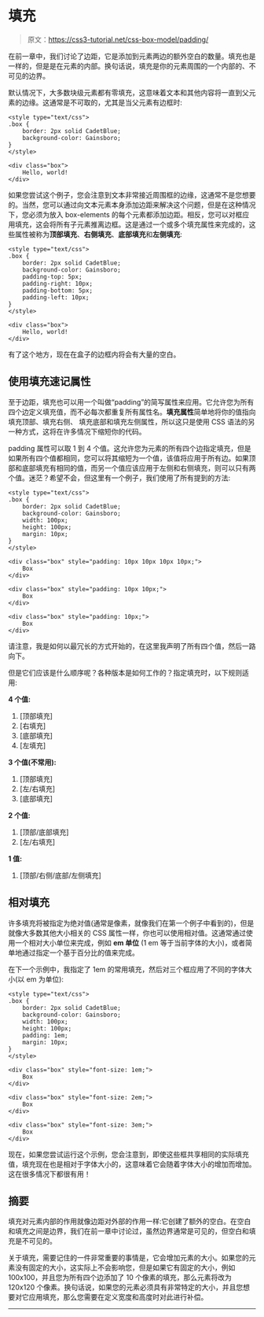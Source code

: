 # 填充

> 原文：<https://css3-tutorial.net/css-box-model/padding/>

在前一章中，我们讨论了边距，它是添加到元素两边的额外空白的数量。填充也是一样的，但是是在元素的内部。换句话说，填充是你的元素周围的一个内部的、不可见的边界。

默认情况下，大多数块级元素都有零填充，这意味着文本和其他内容将一直到父元素的边缘。这通常是不可取的，尤其是当父元素有边框时:

```
<style type="text/css">
.box {
	border: 2px solid CadetBlue;
	background-color: Gainsboro;
}
</style>

<div class="box">
	Hello, world!
</div>
```

如果您尝试这个例子，您会注意到文本非常接近周围框的边缘，这通常不是您想要的。当然，您可以通过向文本元素本身添加边距来解决这个问题，但是在这种情况下，您必须为放入 box-elements 的每个元素都添加边距。相反，您可以对框应用填充，这会将所有子元素推离边框。这是通过一个或多个填充属性来完成的，这些属性被称为**顶部填充**、**右侧填充**、**底部填充**和**左侧填充**:

```
<style type="text/css">
.box {
	border: 2px solid CadetBlue;
	background-color: Gainsboro;
	padding-top: 5px;
	padding-right: 10px;
	padding-bottom: 5px;
	padding-left: 10px;
}
</style>

<div class="box">
	Hello, world!
</div>
```

有了这个地方，现在在盒子的边框内将会有大量的空白。

<input type="hidden" name="IL_IN_ARTICLE">

## 使用填充速记属性

至于边距，填充也可以用一个叫做“padding”的简写属性来应用。它允许您为所有四个边定义填充值，而不必每次都重复所有属性名。**填充属性**简单地将你的值指向填充顶部、填充右侧、 填充底部和填充左侧属性，所以这只是使用 CSS 语法的另一种方式，这将在许多情况下缩短你的代码。

padding 属性可以取 1 到 4 个值。这允许您为元素的所有四个边指定填充，但是如果所有四个值都相同，您可以将其缩短为一个值，该值将应用于所有边。如果顶部和底部填充有相同的值，而另一个值应该应用于左侧和右侧填充，则可以只有两个值。迷茫？希望不会，但这里有一个例子，我们使用了所有提到的方法:

```
<style type="text/css">
.box {
	border: 2px solid CadetBlue;
	background-color: Gainsboro;
	width: 100px;
	height: 100px;
	margin: 10px;
}
</style>

<div class="box" style="padding: 10px 10px 10px 10px;">
	Box
</div>

<div class="box" style="padding: 10px 10px;">
	Box
</div>

<div class="box" style="padding: 10px;">
	Box
</div>
```

请注意，我是如何以最冗长的方式开始的，在这里我声明了所有四个值，然后一路向下。

但是它们应该是什么顺序呢？各种版本是如何工作的？指定填充时，以下规则适用:

**4 个值:**

1.  [顶部填充]
2.  [右填充]
3.  [底部填充]
4.  [左填充]

**3 个值(不常用):**

1.  [顶部填充]
2.  [左/右填充]
3.  [底部填充]

**2 个值:**

1.  [顶部/底部填充]
2.  [左/右填充]

**1 值:**

1.  [顶部/右侧/底部/左侧填充]

## 相对填充

许多填充将被指定为绝对值(通常是像素，就像我们在第一个例子中看到的)，但是就像大多数其他大小相关的 CSS 属性一样，你也可以使用相对值。这通常通过使用一个相对大小单位来完成，例如 **em 单位** (1 em 等于当前字体的大小)，或者简单地通过指定一个基于百分比的值来完成。

在下一个示例中，我指定了 1em 的常用填充，然后对三个框应用了不同的字体大小(以 em 为单位):

```
<style type="text/css">
.box {
	border: 2px solid CadetBlue;
	background-color: Gainsboro;
	width: 100px;
	height: 100px;
	padding: 1em;
	margin: 10px;
}
</style>

<div class="box" style="font-size: 1em;">
	Box
</div>

<div class="box" style="font-size: 2em;">
	Box
</div>

<div class="box" style="font-size: 3em;">
	Box
</div>
```

现在，如果您尝试运行这个示例，您会注意到，即使这些框共享相同的实际填充值，填充现在也是相对于字体大小的，这意味着它会随着字体大小的增加而增加。这在很多情况下都很有用！

## 摘要

填充对元素内部的作用就像边距对外部的作用一样:它创建了额外的空白。在空白和填充之间是边界，我们在前一章中讨论过，虽然边界通常是可见的，但空白和填充是不可见的。

关于填充，需要记住的一件非常重要的事情是，它会增加元素的大小。如果您的元素没有固定的大小，这实际上不会影响您，但是如果它有固定的大小，例如 100x100，并且您为所有四个边添加了 10 个像素的填充，那么元素将改为 120x120 个像素。换句话说，如果您的元素必须具有非常特定的大小，并且您想要对它应用填充，那么您需要在定义宽度和高度时对此进行补偿。

* * *